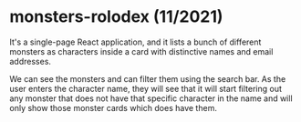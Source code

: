 # monsters-rolodex (11/2021)

It's a single-page React application, and it lists a bunch of different monsters as characters inside a card with distinctive names and email addresses.

We can see the monsters and can filter them using the search bar. As the user enters the character name, they will see that it will start filtering out any monster that does not have that specific character in the name and will only show those monster cards which does have them.
